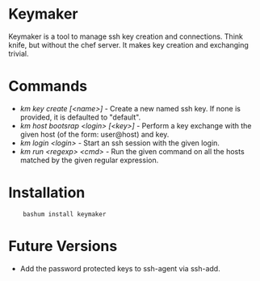 # Keymaker

Keymaker is a tool to manage ssh key creation and connections.  Think knife, but without
the chef server.  It makes key creation and exchanging trivial.

# Commands

* *km key create [\<name\>]* - Create a new named ssh key.  If none is provided, it is defaulted to "default".
* *km host bootsrap \<login\> [\<key\>]* - Perform a key exchange with the given host (of the form: user@host) and key.
* *km login \<login\>* - Start an ssh session with the given login.
* *km run \<regexp\> \<cmd\>* - Run the given command on all the hosts matched by the given regular expression.

# Installation

```
    bashum install keymaker
```

# Future Versions

* Add the password protected keys to ssh-agent via ssh-add.  

